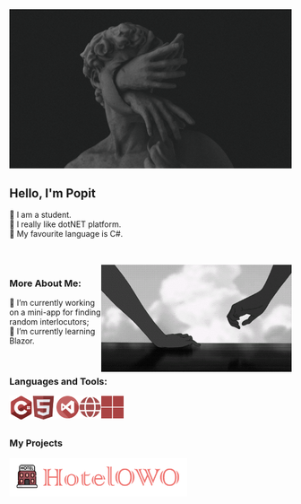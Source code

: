 <img src = "https://github.com/LizaPervokursnica/LizaPervokursnica/blob/main/assets/images/12%20(1).jpg?raw=true">

## Hello, I'm Popit
<!--🔴🔺🔻🧧❗❓⭕🍎🍒😡❤️-->
🔻 I am a student.<br> 🔻 I really like dotNET platform.<br>🔻 My favourite language is C#.
##
<br/>

<img align="right" alt="GIF" src="https://github.com/LizaPervokursnica/LizaPervokursnica/blob/main/assets/images/898eec7879860ad13ed3e387adfce2f9.gif?raw=true" width="340px"/>
  
###  More About Me:

🔻 I’m currently working on a mini-app for finding random interlocutors;
<br>
🔻 I’m currently learning Blazor.

<br>

### Languages and Tools:

<a href="https://docs.microsoft.com/ru-ru/dotnet/csharp/" target="_blank"> <img align="left" src="https://github.com/LizaPervokursnica/LizaPervokursnica/blob/main/assets/images/c-sharp.png?raw=true" alt="С#" height="42px"/> </a> 

<a href="https://developer.mozilla.org/ru/docs/Learn/HTML/Introduction_to_HTML" target="_blank"> <img align="left" src="https://github.com/LizaPervokursnica/LizaPervokursnica/blob/main/assets/icons/html.png?raw=true" alt="tensorflow" height="42px"/> </a> 

<img align="left" src="https://github.com/LizaPervokursnica/LizaPervokursnica/blob/main/assets/icons/visual-studio.png?raw=true" alt="tensorflow" height="40px"/> </a> 

<a href="https://developer.mozilla.org/ru/docs/Learn/HTML/Introduction_to_HTML" target="_blank"> <img align="left" src="https://github.com/LizaPervokursnica/LizaPervokursnica/blob/main/assets/icons/web.png?raw=true" alt="tensorflow" height="40px"/> </a> 

<a href="https://developer.mozilla.org/ru/docs/Learn/HTML/Introduction_to_HTML" target="_blank"> <img align="left" src="https://github.com/LizaPervokursnica/LizaPervokursnica/blob/main/assets/icons/windows.png?raw=true" alt="tensorflow" height="40px"/> </a> 


<br>
<br>
<br>

### My Projects
<a href="https://github.com/LizaPervokursnica/Cursovaya" target="_blank"> <img alt="artistify" src="https://github.com/LizaPervokursnica/LizaPervokursnica/blob/main/assets/images/hotelOWO.png?raw=true" height="68" align="left"> </a>
